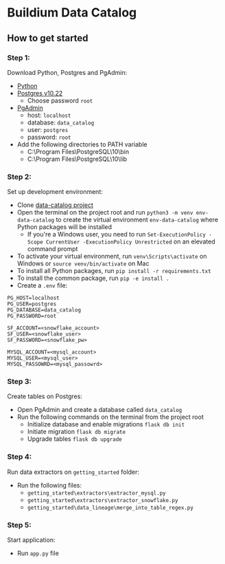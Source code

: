 # Buildium Data Catalog

##  How to get started

### Step 1:
Download Python, Postgres and PgAdmin:
- [Python](https://www.python.org/downloads/)
- [Postgres v10.22](https://www.enterprisedb.com/downloads/postgres-postgresql-downloads)
  - Choose password `root`
- [PgAdmin](https://www.pgadmin.org/download/pgadmin-4-windows)
  - host: `localhost`
  - database: `data_catalog`
  - user: `postgres`
  - password: `root` 
- Add the following directories to PATH variable 
  - C:\Program Files\PostgreSQL\10\bin 
  - C:\Program Files\PostgreSQL\10\lib


### Step 2:
Set up development environment: 
- Clone [data-catalog project](https://github.com/buildium/pweek-1029-data-catalog) 
- Open the terminal on the project root and run `python3 -m venv env-data-catalog` to create the virtual environment `env-data-catalog` where Python packages will be installed
   - If you're a Windows user, you need to run `Set-ExecutionPolicy -Scope CurrentUser -ExecutionPolicy Unrestricted` on an elevated command prompt
- To activate your virtual environment, run `venv\Scripts\activate` on Windows or `source venv/bin/activate` on Mac
- To install all Python packages, run `pip install -r requirements.txt`
- To install the common package, run `pip -e install .`
- Create a `.env` file:
```
PG_HOST=localhost
PG_USER=postgres
PG_DATABASE=data_catalog
PG_PASSWORD=root

SF_ACCOUNT=<snowflake_account>
SF_USER=<snowflake_user>
SF_PASSWORD=<snowflake_pw>

MYSQL_ACCOUNT=<mysql_account>
MYSQL_USER=<mysql_user>
MYSQL_PASSOWRD=<mysql_passowrd>
```

### Step 3:
Create tables on Postgres:
- Open PgAdmin and create a database called `data_catalog`
- Run the following commands on the terminal from the project root
  - Initialize database and enable migrations `flask db init`
  - Initiate migration `flask db migrate`
  - Upgrade tables `flask db upgrade`


### Step 4:
Run data extractors on `getting_started` folder:
- Run the following files:
  - `getting_started\extractors\extractor_mysql.py`
  - `getting_started\extractors\extractor_snowflake.py`
  - `getting_started\data_lineage\merge_into_table_regex.py`


### Step 5:
Start application:
- Run `app.py` file